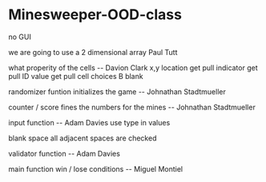 # Minesweeper-OOD-class
no GUI 


we are going to use a 2 dimensional array Paul Tutt

what properity of the cells -- Davion Clark
  x,y location 
    get 
    pull
  indicator 
    get
    pull 
  ID value
    get pull
  cell choices 
    B blank 
    
    
  
randomizer funtion 
  initializes the game -- Johnathan Stadtmueller

counter / score 
  fines the numbers for the mines -- Johnathan Stadtmueller
  
input function -- Adam Davies
  use type in values
  
blank space 
  all adjacent spaces are checked 
  
validator function -- Adam Davies
 
main function 
  win / lose conditions  -- Miguel Montiel
  
